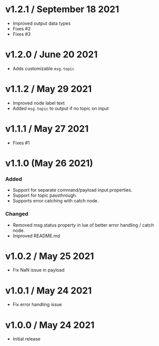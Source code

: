 v1.2.1 / September 18 2021
===================
  * Improved output data types
  * Fixes #2
  * Fixes #3

v1.2.0 / June 20 2021
===================
  
  * Adds customizable `msg.topic`

v1.1.2 / May 29 2021
===================
  
  * Improved node label text
  * Added `msg.topic` to output if no topic on input
  
v1.1.1 / May 27 2021
===================
  
  * Fixes #1

v1.1.0 (May 26 2021)
===================
  ### Added
  * Support for separate command/payload input properties.
  * Support for topic passthrough.
  * Supports error catching with catch node.

  ### Changed
  * Removed msg.status property in lue of better error handling / catch node.
  * Improved README.md
  
v1.0.2 / May 25 2021
===================
  
  * Fix NaN issue in payload

v1.0.1 / May 24 2021
===================
  
  * Fix error handling issue

v1.0.0 / May 24 2021
===================
  
  * Initial release